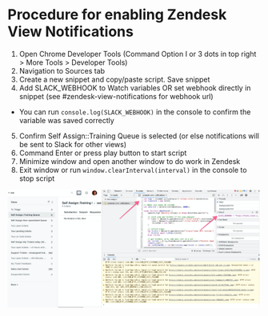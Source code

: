 # Procedure for enabling Zendesk View Notifications

1. Open Chrome Developer Tools (Command Option I or 3 dots in top right > More Tools > Developer Tools)
2. Navigation to Sources tab
3. Create a new snippet and copy/paste script. Save snippet
4. Add SLACK_WEBHOOK to Watch variables OR set webhook directly in snippet (see #zendesk-view-notifications for webhook url)
  * You can run `console.log(SLACK_WEBHOOK)` in the console to confirm the variable was saved correctly
5. Confirm Self Assign::Training Queue is selected (or else notifications will be sent to Slack for other views)
6. Command Enter or press play button to start script
7. Minimize window and open another window to do work in Zendesk
8. Exit window or run `window.clearInterval(interval)` in the console to stop script

![Google Chrome Screenshot](/zendesk-view-notifications/images/zendesk-view-notifications-chrome.jpg)
